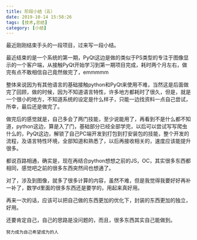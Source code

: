 ```yaml
---
title: 阶段小结（五）
date: 2019-10-14 15:58:26
tags: [技术,总结]
category: [小结]
---
```


最近刚刚结束手头的一段项目，过来写一段小结。

最近结束的是一个系统的第一期，PyQt这边是做的类似于PS类型的专注于图像显示的一个客户端，从接触PyQt开始学习到第一期项目完成，耗时两个月左右，做完有点不敢相信自己竟然做完了，emmmmm

整体来说因为有其他语言的基础接触python和PyQt来使用不难，当然这是后面做完了回顾，做的时候，因为不知道语言特性，许多地方都耗时了很久，但是，就是一个很小的地方，不知道系统的设定是什么样子，只能一边找资料一点自己尝试，所幸，最后还是做完了。

做完后的感觉就是，自己多会了两门技能，至少说能用了，再看到不是什么都不知道，python这边，算是入了门，基础部分已经全部学完，以后可以尝试写写爬虫什么的，PyQt这边，解锁了自己PC端开发到打包到打安装包的技能，整个开发的流程，及语言特性环境，全部知道和熟悉了，以后再接收相关的，速度应该能提升很多。

都说百路相通，确实是，现在再结合python想想之前的JS，OC，其实很多东西都相同，感觉吧之前的很多东西突然间也想通了。

对了，涉及到图像，就多了很多计算的内容，虽然不难，但是我觉得我要好好再补一补了，数学d里面的很多东西还是要学的，用起来真好用。

再来一次的话，应该可以把自己做的东西更加的优化下，封装的东西更加的独立，好用。

还要肯定自己，自己的思路是没问题的，而且，很多东西其实自己能做到。

~~~
努力成为自己希望成为的人
~~~
